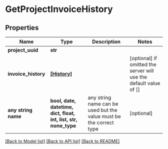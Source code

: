 # GetProjectInvoiceHistory


## Properties
Name | Type | Description | Notes
------------ | ------------- | ------------- | -------------
**project_uuid** | **str** |  | 
**invoice_history** | [**[History]**](History.md) |  | [optional]  if omitted the server will use the default value of []
**any string name** | **bool, date, datetime, dict, float, int, list, str, none_type** | any string name can be used but the value must be the correct type | [optional]

[[Back to Model list]](../README.md#documentation-for-models) [[Back to API list]](../README.md#documentation-for-api-endpoints) [[Back to README]](../README.md)


